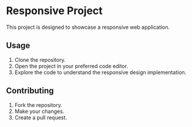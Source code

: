 # Responsive Project

This project is designed to showcase a responsive web application.

## Usage

1. Clone the repository.
2. Open the project in your preferred code editor.
3. Explore the code to understand the responsive design implementation.

## Contributing

1. Fork the repository.
2. Make your changes.
3. Create a pull request.
